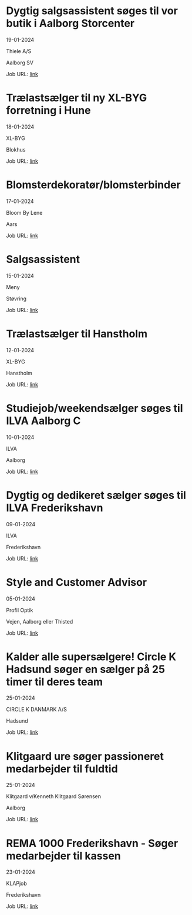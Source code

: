 # Dygtig salgsassistent søges til vor butik i Aalborg Storcenter
19-01-2024

Thiele A/S

Aalborg SV

Job URL: [link](https://www.jobindex.dk/jobannonce/500818/dygtig-salgsassistent-soeges-til-vor-butik-i-aalborg-storcenter)


# Trælastsælger til ny XL-BYG forretning i Hune
18-01-2024

XL-BYG

Blokhus

Job URL: [link](https://app.elvium.com/da/positions/24638/job_posting?referer_host=www.jobindex.dk)


# Blomsterdekoratør/blomsterbinder
17-01-2024

Bloom By Lene

Aars

Job URL: [link](https://www.jobindex.dk/jobannonce/500604/blomsterdekoratoer-blomsterbinder)


# Salgsassistent
15-01-2024

Meny

Støvring

Job URL: [link](https://candidate.hr-manager.net/ApplicationInit.aspx?cid=2180&ProjectId=146562&DepartmentId=19133&MediaId=4623)


# Trælastsælger til Hanstholm
12-01-2024

XL-BYG

Hanstholm

Job URL: [link](https://app.elvium.com/da/positions/24564/job_posting?referer_host=www.jobindex.dk)


# Studiejob/weekendsælger søges til ILVA Aalborg C
10-01-2024

ILVA

Aalborg

Job URL: [link](https://ilva.youngcrm.com/jobportal/9294)


# Dygtig og dedikeret sælger søges til ILVA Frederikshavn
09-01-2024

ILVA

Frederikshavn

Job URL: [link](https://ilva.youngcrm.com/jobportal/9285)


# Style and Customer Advisor
05-01-2024

Profil Optik

Vejen, Aalborg eller Thisted

Job URL: [link](https://job.profiloptik.dk/jobs/2791576-style-and-customer-advisor)


# Kalder alle supersælgere! Circle K Hadsund søger en sælger på 25 timer til deres team
25-01-2024

CIRCLE K DANMARK A/S

Hadsund

Job URL: [link](https://www.jobindex.dk/jobannonce/r12247717/kalder-alle-supersaelgere-circle-k-hadsund-soeger-en-saelger-paa-25-timer-til-deres-team)


# Klitgaard ure søger passioneret medarbejder til fuldtid
25-01-2024

Klitgaard v/Kenneth Klitgaard Sørensen

Aalborg

Job URL: [link](https://www.jobindex.dk/jobannonce/r12248245/klitgaard-ure-soeger-passioneret-medarbejder-til-fuldtid)


# REMA 1000 Frederikshavn - Søger medarbejder til kassen
23-01-2024

KLAPjob

Frederikshavn

Job URL: [link](https://www.jobindex.dk/jobannonce/r12242395/rema-1000-frederikshavn-soeger-medarbejder-til-kassen)


